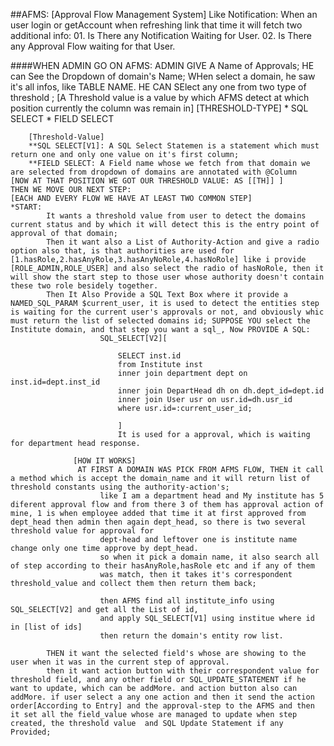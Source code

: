 ##AFMS: [Approval Flow Management System]
    Like Notification:
        When an user login or getAccount when refreshing link
        that time it will fetch two additional info:
            01. Is There any Notification Waiting for User.
            02. Is There any Approval Flow waiting for that User.












####WHEN ADMIN GO ON AFMS:
    ADMIN GIVE A Name of Approvals;
    HE can See the Dropdown of domain's Name; WHen select a domain, he saw it's all infos, like TABLE NAME.
    HE CAN SElect any one from two type of threshold ; [A Threshold value is a value by which AFMS detect at which position currently the column was remain in]
        [THRESHOLD-TYPE]
        * SQL SELECT
        * FIELD SELECT
        
        [Threshold-Value]
        **SQL SELECT[V1]: A SQL Select Statemen is a statement which must return one and only one value on it's first column;
        **FIELD SELECT: A Field name whose we fetch from that domain we are selected from dropdown of domains are annotated with @Column
    [NOW AT THAT POSITION WE GOT OUR THRESHOLD VALUE: AS [[TH]] ]
    THEN WE MOVE OUR NEXT STEP:
    [EACH AND EVERY FLOW WE HAVE AT LEAST TWO COMMON STEP]
    *START:
            It wants a threshold value from user to detect the domains current status and by which it will detect this is the entry point of approval of that domain;
            Then it want also a List of Authority-Action and give a radio option also that, is that authorities are used for [1.hasRole,2.hasAnyRole,3.hasAnyNoRole,4.hasNoRole] like i provide [ROLE_ADMIN,ROLE_USER] and also select the radio of hasNoRole, then it will show the start step to those user whose authority doesn't contain these two role besidely together.
            Then It Also Provide a SQL Text Box where it provide a NAMED_SQL_PARAM $current_user, it is used to detect the entities step is waiting for the current user's approvals or not, and obviously whic must return the list of selected domains id; SUPPOSE YOU select the Institute domain, and that step you want a sql_, Now PROVIDE A SQL: 
                        SQL_SELECT[V2][
                        
                            SELECT inst.id 
                            from Institute inst
                            inner join department dept on inst.id=dept.inst_id
                            inner join DepartHead dh on dh.dept_id=dept.id
                            inner join User usr on usr.id=dh.usr_id
                            where usr.id=:current_user_id;
                            
                            ]
                            It is used for a approval, which is waiting for department head response.
                          
                  [HOW IT WORKS]
                   AT FIRST A DOMAIN WAS PICK FROM AFMS FLOW, THEN it call a method which is accept the domain_name and it will return list of threshold constants using the authority-action's;
                        like I am a department head and My institute has 5 diferent approval flow and from there 3 of them has approval action of mine, 1 is when employee added that time it at first approved from dept_head then admin then again dept_head, so there is two several threshold value for approval for 
                        dept-head and leftover one is institute name change only one time approve by dept_head.
                        so when it pick a domain name, it also search all of step according to their hasAnyRole,hasRole etc and if any of them 
                        was match, then it takes it's correspondent threshold_value and collect them then return them back;
                        
                        then AFMS find all institute_info using SQL_SELECT[V2] and get all the List of id,
                        and apply SQL_SELECT[V1] using institue where id in [list of ids]
                        then return the domain's entity row list.
                        
            THEN it want the selected field's whose are showing to the user when it was in the current step of approval.
            then it want action button with their correspondent value for threshold field, and any other field or SQL_UPDATE_STATEMENT if he want to update, which can be addMore. and action button also can addMore. if user select a any one action and then it send the action order[According to Entry] and the approval-step to the AFMS and then it set all the field_value whose are managed to update when step created, the threshold value  and SQL Update Statement if any Provided; 
    










